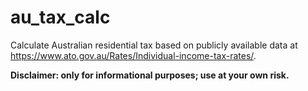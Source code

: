 # au_tax_calc
Calculate Australian residential tax based on publicly available data at https://www.ato.gov.au/Rates/Individual-income-tax-rates/.

**Disclaimer: only for informational purposes; use at your own risk.**
